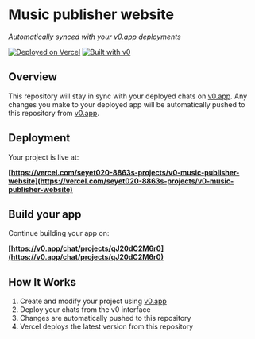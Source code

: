 # Music publisher website

*Automatically synced with your [v0.app](https://v0.app) deployments*

[![Deployed on Vercel](https://img.shields.io/badge/Deployed%20on-Vercel-black?style=for-the-badge&logo=vercel)](https://vercel.com/seyet020-8863s-projects/v0-music-publisher-website)
[![Built with v0](https://img.shields.io/badge/Built%20with-v0.app-black?style=for-the-badge)](https://v0.app/chat/projects/qJ20dC2M6r0)

## Overview

This repository will stay in sync with your deployed chats on [v0.app](https://v0.app).
Any changes you make to your deployed app will be automatically pushed to this repository from [v0.app](https://v0.app).

## Deployment

Your project is live at:

**[https://vercel.com/seyet020-8863s-projects/v0-music-publisher-website](https://vercel.com/seyet020-8863s-projects/v0-music-publisher-website)**

## Build your app

Continue building your app on:

**[https://v0.app/chat/projects/qJ20dC2M6r0](https://v0.app/chat/projects/qJ20dC2M6r0)**

## How It Works

1. Create and modify your project using [v0.app](https://v0.app)
2. Deploy your chats from the v0 interface
3. Changes are automatically pushed to this repository
4. Vercel deploys the latest version from this repository
